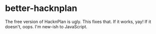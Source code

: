 # better-hacknplan

The free version of HacknPlan is ugly. This fixes that. If it works, yay! If it doesn't, oops. I'm new-ish to JavaScript.
